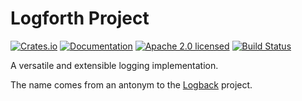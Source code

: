 # Logforth Project

[![Crates.io][crates-badge]][crates-url]
[![Documentation][docs-badge]][docs-url]
[![Apache 2.0 licensed][license-badge]][license-url]
[![Build Status][actions-badge]][actions-url]

[crates-badge]: https://img.shields.io/crates/v/logforth.svg
[crates-url]: https://crates.io/crates/logforth
[docs-badge]: https://docs.rs/logforth/badge.svg
[docs-url]: https://docs.rs/logforth
[license-badge]: https://img.shields.io/crates/l/logforth
[license-url]: LICENSE
[actions-badge]: https://github.com/tisonkun/logforth/workflows/CI/badge.svg
[actions-url]:https://github.com/tisonkun/logforth/actions?query=workflow%3ACI

A versatile and extensible logging implementation.

The name comes from an antonym to the [Logback](https://logback.qos.ch/) project.

